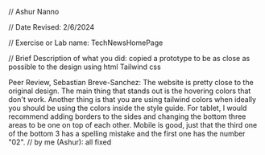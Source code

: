 // Ashur Nanno

 // Date Revised: 2/6/2024

 // Exercise or Lab name: TechNewsHomePage

 // Brief Description of what you did: copied a prototype to be as close as possible to the design using html Tailwind css

Peer Review, Sebastian Breve-Sanchez: The website is pretty close to the original design. The main thing that stands out is the hovering colors that don't work. Another thing is that you are using tailwind colors when ideally you should be using the colors inside the style guide. For tablet, I would recommend adding borders to the sides and changing the bottom three areas to be one on top of each other. Mobile is good, just that the third one of the bottom 3 has a spelling mistake and the first one has the number "02".  // by me (Ashur): all fixed